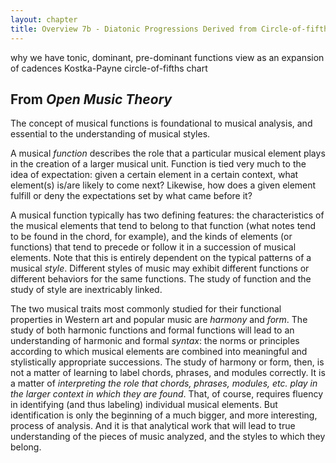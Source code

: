 ```yaml
---
layout: chapter
title: Overview 7b - Diatonic Progressions Derived from Circle-of-fifths Voice-leading
---
```


why we have tonic, dominant, pre-dominant functions
  view as an expansion of cadences
Kostka-Payne circle-of-fifths chart

## From *Open Music Theory*

The concept of musical functions is foundational to musical analysis, and essential to the understanding of musical styles.

A musical *function* describes the role that a particular musical element plays in the creation of a larger musical unit. Function is tied very much to the idea of expectation: given a certain element in a certain context, what element(s) is/are likely to come next? Likewise, how does a given element fulfill or deny the expectations set by what came before it?

A musical function typically has two defining features: the characteristics of the musical elements that tend to belong to that function (what notes tend to be found in the chord, for example), and the kinds of elements (or functions) that tend to precede or follow it in a succession of musical elements. Note that this is entirely dependent on the typical patterns of a musical *style*. Different styles of music may exhibit different functions or different behaviors for the same functions. The study of function and the study of style are inextricably linked.

The two musical traits most commonly studied for their functional properties in Western art and popular music are *harmony* and *form*. The study of both harmonic functions and formal functions will lead to an understanding of harmonic and formal *syntax*: the norms or principles according to which musical elements are combined into meaningful and stylistically appropriate successions. The study of harmony or form, then, is not a matter of learning to label chords, phrases, and modules correctly. It is a matter of *interpreting the role that chords, phrases, modules, etc. play in the larger context in which they are found*. That, of course, requires fluency in identifying (and thus labeling) individual musical elements. But identification is only the beginning of a much bigger, and more interesting, process of analysis. And it is that analytical work that will lead to true understanding of the pieces of music analyzed, and the styles to which they belong.